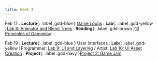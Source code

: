 ```yaml
---
title: Week 3
---
```


Feb 17
: **Lecture**{: .label .gdd-blue } [Game Loops]
: **Lab**{: .label .gdd-yellow }[Lab 8: Animator and Blend Trees]
: **Reading**{: .label .gdd-brown }[13 Principles of Gameplay]

Feb 19
: **Lecture**{: .label .gdd-blue } User Interfaces
: **Lab**{: .label .gdd-yellow }Programmer: [Lab 9: UI and Layering] / Artist: [Lab 10: UI Asset Creation]
: **Project**{: .label .gdd-navy }[Project 2: Game Jam]

[Game Loops]: https://docs.google.com/presentation/d/16rfxusEsfZ4T8kfmcx1aNzvUWIYoi00tCANsHP45QA8/edit?usp=sharing 
[User Interfaces]: https://drive.google.com/file/d/1YC2qpTtZdDWAEZ47qCTfB6EE9cB146wb/view?usp=share_link

[Lab 8: Animator and Blend Trees]: ./../pages/labs/lab8/lab8
[Lab 9: UI and Layering]: ./../pages/labs/lab9/lab9
[Lab 10: UI Asset Creation]: ./../pages/labs/lab10/lab10

[Project 2: Game Jam]: ./../pages/projects/project2/project2


[13 Principles of Gameplay]: https://www.gamedeveloper.com/design/the-13-basic-principles-of-gameplay-design#close-modal
